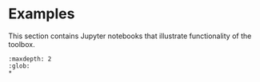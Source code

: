 # Examples

This section contains Jupyter notebooks that illustrate functionality of the toolbox.

```{toctree}
:maxdepth: 2
:glob:
*
```
